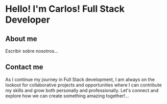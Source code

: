 # Hello! I'm Carlos! Full Stack Developer

## About me 
Escribir sobre nosotros...

## Contact me
As I continue my journey in Full Stack development, I am always on the lookout for collaborative projects and opportunities where I can contribute my skills and grow both personally and professionally. Let's connect and explore how we can create something amazing together!...